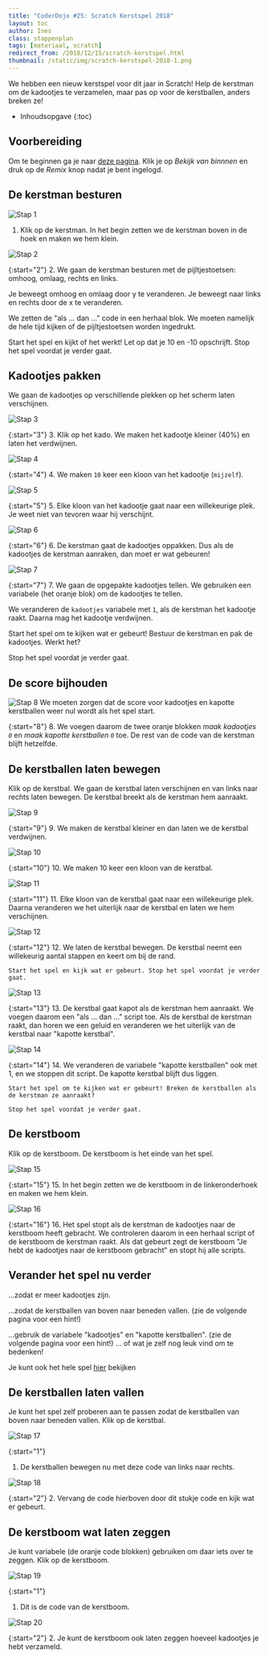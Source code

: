 ```yaml
---
title: "CoderDojo #25: Scratch Kerstspel 2018"
layout: toc
author: Ines
class: stappenplan
tags: [materiaal, scratch]
redirect_from: /2018/12/15/scratch-kerstspel.html
thumbnail: /static/img/scratch-kerstspel-2018-1.png
---
```

We hebben een nieuw kerstspel voor dit jaar in Scratch! Help de kerstman om de kadootjes te verzamelen, maar pas op voor de kerstballen, anders breken ze!

* Inhoudsopgave
{:toc}

Voorbereiding
-------------
Om te beginnen ga je naar [deze pagina](https://scratch.mit.edu/projects/935562171/). Klik je op *Bekijk van binnnen* en druk op de *Remix* knop nadat je bent ingelogd.

De kerstman besturen
--------------------
![Stap 1](/static/img/blog/2018-12-15-scratch-kerstspel/scratch-kerstspel-1.svg)

1. Klik op de kerstman. In het begin zetten we de kerstman boven in de hoek en maken we hem klein.

![Stap 2](/static/img/blog/2018-12-15-scratch-kerstspel/scratch-kerstspel-2.svg)

{:start="2"}
2. We gaan de kerstman besturen met de pijltjestoetsen: omhoog, omlaag, rechts en links.

   Je beweegt omhoog en omlaag door y te veranderen. Je beweegt naar links en rechts door de x te veranderen.

   We zetten de "als ... dan ..." code in een herhaal blok. We moeten namelijk de hele tijd kijken of de pijltjestoetsen worden ingedrukt.

   Start het spel en kijkt of het werkt! Let op dat je 10 en -10 opschrijft. Stop het spel voordat je verder gaat.

Kadootjes pakken
----------------
We gaan de kadootjes op verschillende plekken op het scherm laten verschijnen.

![Stap 3](/static/img/blog/2018-12-15-scratch-kerstspel/scratch-kerstspel-3.svg)

{:start="3"}
3. Klik op het kado. We maken het kadootje kleiner (40%) en laten het verdwijnen.

![Stap 4](/static/img/blog/2018-12-15-scratch-kerstspel/scratch-kerstspel-4.svg)

{:start="4"}
4. We maken `10` keer een kloon van het kadootje (`mijzelf`).

![Stap 5](/static/img/blog/2018-12-15-scratch-kerstspel/scratch-kerstspel-5.svg)

{:start="5"}
5. Elke kloon van het kadootje gaat naar een willekeurige plek. Je weet niet van tevoren waar hij verschijnt.

![Stap 6](/static/img/blog/2018-12-15-scratch-kerstspel/scratch-kerstspel-6.svg)

{:start="6"}
6. De kerstman gaat de kadootjes oppakken. Dus als de kadootjes de kerstman aanraken, dan moet er wat gebeuren!

![Stap 7](/static/img/blog/2018-12-15-scratch-kerstspel/scratch-kerstspel-7.svg)

{:start="7"}
7. We gaan de opgepakte kadootjes tellen. We gebruiken een variabele (het oranje blok) om de kadootjes te tellen. 

   We veranderen de `kadootjes` variabele met `1`, als de kerstman het kadootje raakt. Daarna mag het kadootje verdwijnen.

   Start het spel om te kijken wat er gebeurt! Bestuur de kerstman en pak de kadootjes. Werkt het?

   Stop het spel voordat je verder gaat.

De score bijhouden
------------------

![Stap 8](/static/img/blog/2018-12-15-scratch-kerstspel/scratch-kerstspel-8.svg)
We moeten zorgen dat de score voor kadootjes en kapotte kerstballen weer nul wordt als het spel start.

{:start="8"}
8. We voegen daarom de twee oranje blokken *maak kadootjes `0`* en *maak kapotte kerstballen `0`* toe. De rest van de code van de kerstman blijft hetzelfde.

De kerstballen laten bewegen
----------------------------
Klik op de kerstbal. We gaan de kerstbal laten verschijnen en van links naar rechts laten bewegen. De kerstbal breekt als de kerstman hem aanraakt.

![Stap 9](/static/img/blog/2018-12-15-scratch-kerstspel/scratch-kerstspel-9.svg)

{:start="9"}
9. We maken de kerstbal kleiner en dan laten we de kerstbal verdwijnen.

![Stap 10](/static/img/blog/2018-12-15-scratch-kerstspel/scratch-kerstspel-10.svg)

{:start="10"}
10. We maken 10 keer een kloon van de kerstbal.

![Stap 11](/static/img/blog/2018-12-15-scratch-kerstspel/scratch-kerstspel-11.svg)

{:start="11"}
11. Elke kloon van de kerstbal gaat naar een willekeurige plek. Daarna veranderen we het uiterlijk naar de kerstbal en laten we hem verschijnen.

![Stap 12](/static/img/blog/2018-12-15-scratch-kerstspel/scratch-kerstspel-12.svg)

{:start="12"}
12. We laten de kerstbal bewegen. De kerstbal neemt een willekeurig aantal stappen en keert om bij de rand.

    Start het spel en kijk wat er gebeurt. Stop het spel voordat je verder gaat.

![Stap 13](/static/img/blog/2018-12-15-scratch-kerstspel/scratch-kerstspel-13.svg)

{:start="13"}
13. De kerstbal gaat kapot als de kerstman hem aanraakt. We voegen daarom een "als ... dan ..." script toe. Als de kerstbal de kerstman raakt, dan horen we een geluid en veranderen we het uiterlijk van de kerstbal naar "kapotte kerstbal".

![Stap 14](/static/img/blog/2018-12-15-scratch-kerstspel/scratch-kerstspel-14.svg)

{:start="14"}
14. We veranderen de variabele "kapotte kerstballen" ook met 1, en we stoppen dit script. De kapotte kerstbal blijft dus liggen.

    Start het spel om te kijken wat er gebeurt! Breken de kerstballen als de kerstman ze aanraakt?

    Stop het spel voordat je verder gaat.

De kerstboom
------------
Klik op de kerstboom. De kerstboom is het einde van het spel.

![Stap 15](/static/img/blog/2018-12-15-scratch-kerstspel/scratch-kerstspel-15.svg)

{:start="15"}
15. In het begin zetten we de kerstboom in de linkeronderhoek en maken we hem klein.

![Stap 16](/static/img/blog/2018-12-15-scratch-kerstspel/scratch-kerstspel-16.svg)

{:start="16"}
16. Het spel stopt als de kerstman de kadootjes naar de kerstboom heeft gebracht. We controleren daarom in een herhaal script of de kerstboom de kerstman raakt. Als dat gebeurt zegt de kerstboom "Je hebt de kadootjes naar de kerstboom gebracht" en stopt hij alle scripts.

Verander het spel nu verder
---------------------------
...zodat er meer kadootjes zijn.

...zodat de kerstballen van boven naar beneden vallen. (zie de volgende pagina voor een hint!)

...gebruik de variabele "kadootjes" en "kapotte kerstballen". (zie de volgende pagina voor een hint!) ... of wat je zelf nog leuk vind om te bedenken!

Je kunt ook het hele spel [hier](https://scratch.mit.edu/projects/266961980/#player) bekijken

De kerstballen laten vallen
---------------------------
Je kunt het spel zelf proberen aan te passen zodat de kerstballen van boven naar beneden vallen. Klik op de kerstbal.

![Stap 17](/static/img/blog/2018-12-15-scratch-kerstspel/scratch-kerstspel-17.svg)

{:start="1"}
1. De kerstballen bewegen nu met deze code van links naar rechts.

![Stap 18](/static/img/blog/2018-12-15-scratch-kerstspel/scratch-kerstspel-18.svg)

{:start="2"}
2. Vervang de code hierboven door dit stukje code en kijk wat er gebeurt.

De kerstboom wat laten zeggen
-----------------------------
Je kunt variabele (de oranje code blokken) gebruiken om daar iets over te zeggen. Klik op de kerstboom.

![Stap 19](/static/img/blog/2018-12-15-scratch-kerstspel/scratch-kerstspel-19.svg)

{:start="1"}
1. Dit is de code van de kerstboom.

![Stap 20](/static/img/blog/2018-12-15-scratch-kerstspel/scratch-kerstspel-20.svg)

{:start="2"}
2. Je kunt de kerstboom ook laten zeggen hoeveel kadootjes je hebt verzameld.
